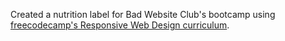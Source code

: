 Created a nutrition label for Bad Website Club's bootcamp using [freecodecamp's Responsive Web Design curriculum]([url](https://www.freecodecamp.org/learn/2022/responsive-web-design/learn-typography-by-building-a-nutrition-label/step-1)https://www.freecodecamp.org/learn/2022/responsive-web-design/learn-typography-by-building-a-nutrition-label/step-1).
